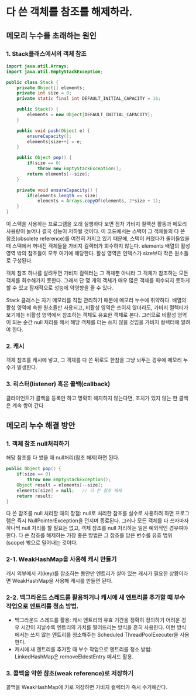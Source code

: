 # 다 쓴 객체를 참조를 해제하라.
## 메모리 누수를 초래하는 원인
### 1. Stack클래스에서의 객체 참조
```java
import java.util.Arrays;
import java.util.EmptyStackException;

public class Stack {
    private Object[] elements;
    private int size = 0;
    private static final int DEFAULT_INITIAL_CAPACITY = 16;

    public Stack() {
        elements = new Object[DEFAULT_INITIAL_CAPACITY];
    }

    public void push(Object e) {
        ensureCapacity();
        elements[size++] = e;
    }

    public Object pop() {
        if(size == 0)
            throw new EmptyStackException();
        return elements[--size];
    }

    private void ensureCapacity() {
        if(elements.length == size)
            elements = Arrays.copyOf(elements, 2*size + 1);
    }
}
```
이 스택을 사용하는 프로그램을 오래 실행하다 보면 점차 가비지 컬렉션 활동과 메모리 사용량이 늘어나 결국 성능이 저하될 것이다.
이 코드에서는 스택이 그 객체들의 다 쓴 참조(obsolete reference)를 여전히 가지고 있기 때문에, 스택이 커졌다가 줄어들었을 때 스택에서 꺼내진 객체들을 가비지 컬렉터가 회수하지 않는다.
elements 배열의 활성 영역 밖의 참조들이 모두 여기에 해당한다. 활성 영역은 인덱스가 size보다 작은 원소들로 구성된다.

객체 참조 하나를 살려두면 가비지 컬렉터는 그 객체뿐 아니라 그 객체가 참조하는 모든 객체를 회수해가지 못한다. 그래서 단 몇 개의 객체가 매우 많은 객체를 회수되지 못하게 할 수 있고 잠재적으로 성능에 악영향을 줄 수 있다.

Stack 클래스는 자기 메모리를 직접 관리하기 때문에 메모리 누수에 취약하다. 배열의 활성 영역에 속한 원소들만 사용되고, 비활성 영역은 쓰이지 않더라도, 가비지 컬렉터가 보기에는 비활성 영역에서 참조하는 객체도 유효한 객체로 본다.
그러므로 비활성 영역이 되는 순간 null 처리를 해서 해당 객체를 더는 쓰지 않을 것임을 가비지 컬렉터에 알려야 한다.

### 2. 캐시
객체 참조를 캐시에 넣고, 그 객체를 다 쓴 뒤로도 한참을 그냥 놔두는 경우에 메모리 누수가 발생한다.

### 3. 리스터(listener) 혹은 콜백(callback)
클라이언트가 콜백을 등록만 하고 명확히 해지하지 않는다면, 조치가 있지 않는 한 콜백은 계속 쌓여 간다.

## 메모리 누수 해결 방안
### 1. 객체 참조 null처리하기
해당 참조를 다 썼을 때 null처리(참조 해제)하면 된다.

```java
public Object pop() {
    if(size == 0)
        throw new EmptyStackException();
    Object result = elements[--size];
    elements[size] = null;   // 다 쓴 참조 해제
    return result;
}
```
다 쓴 참조를 null 처리할 때의 장점: null로 처리한 참조를 실수로 사용하려 하면 프로그램은 즉시 NullPointerException을 던지며 종료된다.
그러나 모든 객체를 다 쓰자마자 하나씩 null 처리를 할 필요는 없고, 객체 참조를 null 처리하는 일은 예외적인 경우여야 한다.
다 쓴 참조를 해제하는 가장 좋은 방법은 그 참조를 담은 변수를 유효 범위(scope) 밖으로 밀어내는 것이다.

### 2-1. WeakHashMap을 사용해 캐시 만들기
캐시 외부에서 키(key)를 참조하는 동안만 엔트리가 살아 있는 캐시가 필요한 상황이라면 WeakHashMap을 사용해 캐시를 만들면 된다.

### 2-2. 백그라운드 스레드를 활용하거나 캐시에 새 엔트리를 추가할 때 부수 작업으로 엔트리를 청소 방법.
- 백그라운드 스레드를 활용: 캐시 엔트리의 유효 기간을 정확히 정의하기 어려운 경우 시간이 지날수록 엔트리의 가치를 떨어뜨리는 방식을 흔히 사용한다. 이런 방식에서는 쓰지 않는 엔트리를 청소해주는 Scheduled ThreadPoolExecuter을 사용한다.
- 캐시에 새 엔트리를 추가할 때 부수 작업으로 엔트리를 청소 방법: LinkedHashMap은 removeEldestEntry 메서드 활용.

### 3. 콜백을 약한 참조(weak reference)로 저장하기
콜백을 WeakHashMap에 키로 저장하면 가비지 컬렉터가 즉시 수거해간다.